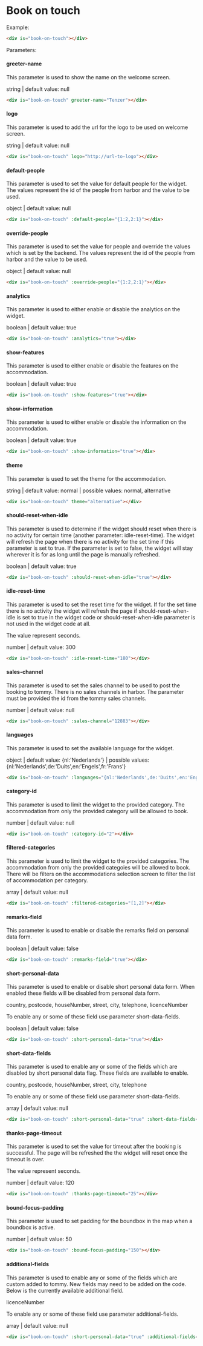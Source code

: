# Book on touch

Example:
```html
<div is="book-on-touch"></div>
```

Parameters:
#### greeter-name

This parameter is used to show the name on the welcome screen.

string | default value: null
```html
<div is="book-on-touch" greeter-name="Tenzer"></div>
```

#### logo

This parameter is used to add the url for the logo to be used on welcome screen.

string | default value: null
```html
<div is="book-on-touch" logo="http://url-to-logo"></div>
```

#### default-people

This parameter is used to set the value for default people for the widget. The values represent the id of the people from harbor and the value to be used.

object | default value: null
```html
<div is="book-on-touch" :default-people="{1:2,2:1}"></div>
```

#### override-people

This parameter is used to set the value for people and override the values which is set by the backend. The values represent the id of the people from harbor and the value to be used.

object | default value: null
```html
<div is="book-on-touch" :override-people="{1:2,2:1}"></div>
```

#### analytics

This parameter is used to either enable or disable the analytics on the widget.

boolean | default value: true
```html
<div is="book-on-touch" :analytics="true"></div>
```

#### show-features

This parameter is used to either enable or disable the features on the accommodation.

boolean | default value: true
```html
<div is="book-on-touch" :show-features="true"></div>
```

#### show-information

This parameter is used to either enable or disable the information on the accommodation.

boolean | default value: true
```html
<div is="book-on-touch" :show-information="true"></div>
```

#### theme

This parameter is used to set the theme for the accommodation.

string | default value: normal | possible values: normal, alternative
```html
<div is="book-on-touch" theme="alternative"></div>
```

#### should-reset-when-idle

This parameter is used to determine if the widget should reset when there is no activity for certain time (another parameter: idle-reset-time). The widget will refresh the page when there is no activity for the set time if this parameter is set to true. If the parameter is set to false, the widget will stay wherever it is for as long until the page is manually refreshed.

boolean | default value: true
```html
<div is="book-on-touch" :should-reset-when-idle="true"></div>
```

#### idle-reset-time

This parameter is used to set the reset time for the widget. If for the set time there is no activity the widget will refresh the page if should-reset-when-idle is set to true in the widget code or should-reset-when-idle parameter is not used in the widget code at all.

The value represent seconds.

number | default value: 300
```html
<div is="book-on-touch" :idle-reset-time="180"></div>
```

#### sales-channel

This parameter is used to set the sales channel to be used to post the booking to tommy. There is no sales channels in harbor. The parameter must be provided the id from the tommy sales channels.

number | default value: null
```html
<div is="book-on-touch" :sales-channel="12883"></div>
```

#### languages

This parameter is used to set the available language for the widget.

object | default value: {nl:'Nederlands'} | possible values: {nl:'Nederlands',de:'Duits',en:'Engels',fr:'Frans'}
```html
<div is="book-on-touch" :languages="{nl:'Nederlands',de:'Duits',en:'Engels'}"></div>
```

#### category-id

This parameter is used to limit the widget to the provided category. The accommodation from only the provided category will be allowed to book.

number | default value: null
```html
<div is="book-on-touch" :category-id="2"></div>
```

#### filtered-categories

This parameter is used to limit the widget to the provided categories. The accommodation from only the provided categoies will be allowed to book. There will be filters on the accommodations selection screen to filter the list of accommodation per category.

array | default value: null
```html
<div is="book-on-touch" :filtered-categories="[1,2]"></div>
```

#### remarks-field

This parameter is used to enable or disable the remarks field on personal data form.

boolean | default value: false
```html
<div is="book-on-touch" :remarks-field="true"></div>
```

#### short-personal-data

This parameter is used to enable or disable short personal data form. When enabled these fields will be disabled from personal data form.

country, postcode, houseNumber, street, city, telephone, licenceNumber

To enable any or some of these field use parameter short-data-fields.

boolean | default value: false
```html
<div is="book-on-touch" :short-personal-data="true"></div>
```

#### short-data-fields

This parameter is used to enable any or some of the fields which are disabled by short personal data flag. These fields are available to enable.

country, postcode, houseNumber, street, city, telephone

To enable any or some of these field use parameter short-data-fields.

array | default value: null
```html
<div is="book-on-touch" :short-personal-data="true" :short-data-fields="['postcode','houseNumber']"></div>
```

#### thanks-page-timeout

This parameter is used to set the value for timeout after the booking is successful. The page will be refreshed the the widget will reset once the timeout is over.

The value represent seconds.

number | default value: 120
```html
<div is="book-on-touch" :thanks-page-timeout="25"></div>
```

#### bound-focus-padding

This parameter is used to set padding for the boundbox in the map when a boundbox is active.

number | default value: 50
```html
<div is="book-on-touch" :bound-focus-padding="150"></div>
```

#### additional-fields

This parameter is used to enable any or some of the fields which are custom added to tommy. New fields may need to be added on the code. Below is the currently available additional field.

licenceNumber

To enable any or some of these field use parameter additional-fields.

array | default value: null
```html
<div is="book-on-touch" :short-personal-data="true" :additional-fields="['licenceNumber']"></div>
```
